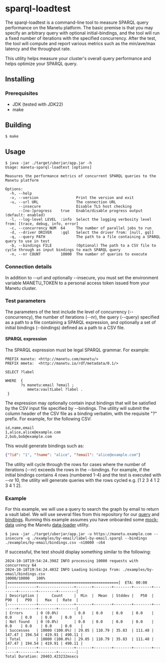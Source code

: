 # sparql-loadtest

The sparql-loadtest is a command-line tool to measure SPARQL query performance on the Manetu platform.  The basic premise is that you may specify an arbitrary query with optional initial-bindings, and the tool will run a fixed number of iterations with the specified concurrency.  After the test, the tool will compute and report various metrics such as the min/ave/max latency and the throughput rate.

This utility helps measure your cluster's overall query performance and helps optimize your SPARQL query.

## Installing

### Prerequisites

- JDK (tested with JDK22)
- make

## Building

```
$ make
```

## Usage

```shell
$ java -jar ./target/uberjar/app.jar -h
Usage: manetu-sparql-loadtest [options]

Measures the performance metrics of concurrent SPARQL queries to the Manetu platform

Options:
  -h, --help
  -v, --version                 Print the version and exit
  -u, --url URL                 The connection URL
      --insecure                Disable TLS host checking
      --[no-]progress    true   Enable/disable progress output (default: enabled)
  -l, --log-level LEVEL  :info  Select the logging verbosity level from: [trace, debug, info, error]
  -c, --concurrency NUM  64     The number of parallel jobs to run
  -d, --driver DRIVER    :gql   Select the driver from: [null, gql]
  -q, --query PATH              The path to a file containing a SPARQL query to use in test
  -b, --bindings FILE           (Optional) The path to a CSV file to cycle through as input bindings to each SPARQL query
  -n, --nr COUNT         10000  The number of queries to execute
```

### Connection details

In addition to --url and optionally --insecure, you must set the environment variable MANETU_TOKEN to a personal access token issued from your Manetu cluster.

### Test parameters

The parameters of the test include the level of concurrency (--concurrency), the number of iterations (--nr), the query (--query) specified as a path to a file containing a SPARQL expression, and optionally a set of initial bindings (--bindings) defined as a path to a CSV file.

#### SPARQL expression

The SPARQL expression must be legal SPARQL grammar.  For example:

```sparql
PREFIX manetu: <http://manetu.com/manetu/>
PREFIX mmeta:  <http://manetu.io/rdf/metadata/0.1/>

SELECT ?label

WHERE  {
       ?s manetu:email ?email ;
          mmeta:vaultLabel ?label .
 }
```
The expression may optionally contain input bindings that will be satisfied by the CSV input file specified by --bindings.  The utility will submit the column header of the CSV file as a binding verbatim, with the requisite "?" prefix.  For example, for the following CSV:

```csv
id,name,email
1,alice,alice@example.com
2,bob,bob@example.com
```
This would generate bindings such as:

```json
{"?id": "1", "?name": "alice", "?email": "alice@example.com"}
```
The utility will cycle through the rows for cases where the number of iterations (--nr) exceeds the rows in the --bindings.  For example, if the initial bindings contains 4 rows (numbered 1-4) and the test is executed with --nr 10, the utility will generate queries with the rows cycled e.g. [1 2 3 4 1 2 3 4 1 2].

### Example

For this example, we will use a query to search the graph by email to return a vault label.  We will use several files from this repository for our [query](./examples/by-email/label-by-email.sparql) and [bindings](./examples/by-email/bindings.csv).  Running this example assumes you have onboarded some [mock-data](./examples/by-email/data-loader.csv) using the Manetu [data-loader](https://github.com/manetu/data-loader) utility.

```shell
$ java -jar ./target/uberjar/app.jar -u https://manetu.example.com --insecure -q ./examples/by-email/label-by-email.sparql --bindings ./examples/by-email/bindings.csv -n10000 -c64
```
If successful,  the test should display something similar to the following:

```shell
2024-10-18T19:54:24.398Z INFO processing 10000 requests with concurrency 64
2024-10-18T19:54:24.403Z INFO Loading bindings from: ./examples/by-email/bindings.csv
10000/10000   100% [==================================================]  ETA: 00:00
|-------------+----------------+-------+--------+--------+--------+--------+--------+--------+--------|
| Description |      Count     |  Min  |  Mean  | Stddev |   P50  |   P90  |   P99  |   Max  |  Rate  |
|-------------+----------------+-------+--------+--------+--------+--------+--------+--------+--------|
| Errors      | 0 (0.0%)       | 0.0   | 0.0    | 0.0    | 0.0    | 0.0    | 0.0    | 0.0    | 0.0    |
| Not found   | 0 (0.0%)       | 0.0   | 0.0    | 0.0    | 0.0    | 0.0    | 0.0    | 0.0    | 0.0    |
| Successes   | 10000 (100.0%) | 29.05 | 110.79 | 35.83  | 111.48 | 147.47 | 194.54 | 419.91 | 490.11 |
| Total       | 10000 (100.0%) | 29.05 | 110.79 | 35.83  | 111.48 | 147.47 | 194.54 | 419.91 | 490.11 |
|-------------+----------------+-------+--------+--------+--------+--------+--------+--------+--------|
Total Duration: 20403.423232msecs
```

